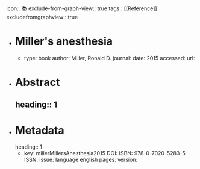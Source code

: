 icon:: 📚
exclude-from-graph-view:: true
tags:: [[Reference]]
excludefromgraphview:: true

- # Miller's anesthesia
	- type: book
	  author: Miller, Ronald D.
	  journal: 
	  date: 2015
	  accessed: 
	  url:
- # Abstract
  heading:: 1
	-
- # Metadata
  heading:: 1
	- key: millerMillersAnesthesia2015
	  DOI: 
	  ISBN: 978-0-7020-5283-5
	  ISSN: 
	  issue: 
	  language english
	  pages: 
	  version: